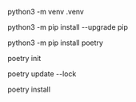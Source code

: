 

python3 -m venv .venv

python3 -m pip install --upgrade pip

python3 -m pip install poetry


poetry init

poetry update --lock

poetry install


